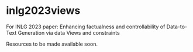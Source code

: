 # inlg2023views
For INLG 2023 paper:  Enhancing factualness and controllability of Data-to-Text Generation via data Views and constraints

Resources to be made available soon.
